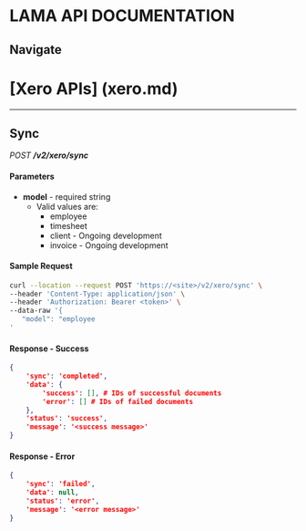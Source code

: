 # LAMA API DOCUMENTATION

## Navigate
# [Xero APIs] (xero.md)

---

## Sync
*POST **/v2/xero/sync***

#### Parameters
* **model** - required string
    * Valid values are:
        * employee
        * timesheet
        * client - Ongoing development
        * invoice - Ongoing development

#### Sample Request
```bash
curl --location --request POST 'https://<site>/v2/xero/sync' \
--header 'Content-Type: application/json' \
--header 'Authorization: Bearer <token>' \
--data-raw '{
   "model": "employee
'
```

#### Response - Success
```json
{
    'sync': 'completed',
    'data': {
        'success': [], # IDs of successful documents
        'error': [] # IDs of failed documents
    },
    'status': 'success',
    'message': '<success message>'
}
```

#### Response - Error
```json
{
    'sync': 'failed',
    'data': null,
    'status': 'error',
    'message': '<error message>'
}
```